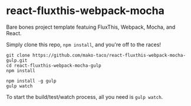 # react-fluxthis-webpack-mocha
Bare bones project template featuing FluxThis, Webpack, Mocha, and React.

Simply clone this repo, `npm install`, and you're off to the races!

```
git clone https://github.com/mako-taco/react-fluxthis-webpack-mocha-gulp.git
cd react-fluxthis-webpack-mocha-gulp
npm install

npm install -g gulp
gulp watch
```

To start the build/test/watch process, all you need is `gulp watch`.
